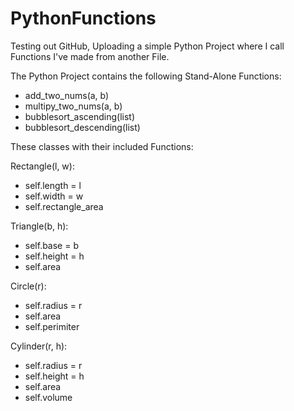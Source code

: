 # PythonFunctions
Testing out GitHub, Uploading a simple Python Project where I call Functions I've made from another File.

The Python Project contains the following Stand-Alone Functions:

- add_two_nums(a, b)
- multipy_two_nums(a, b)
- bubblesort_ascending(list)
- bubblesort_descending(list)

These classes with their included Functions:

Rectangle(l, w):
- self.length = l
- self.width = w
- self.rectangle_area

Triangle(b, h):
- self.base = b
- self.height = h
- self.area

Circle(r):
- self.radius = r
- self.area
- self.perimiter

Cylinder(r, h):
- self.radius = r
- self.height = h
- self.area
- self.volume


